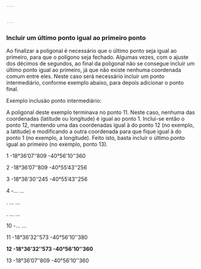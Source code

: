 ```yaml
---


---
```


<h3 id="incluir-um-último-ponto-igual-ao-primeiro-ponto">Incluir um último ponto igual ao primeiro ponto</h3>
<p>Ao finalizar a poligonal é necessário que o último ponto seja igual ao primeiro, para que o polígono seja fechado. Algumas vezes, com o ajuste dos décimos de segundos, ao final da poligonal não se consegue incluir um último ponto igual ao primeiro, já que não existe nenhuma coordenada comum entre eles. Neste caso será necessário incluir um ponto intermediário, conforme exemplo abaixo, para depois adicionar o ponto final.</p>
<p>Exemplo inclusão ponto intermediário:</p>
<p>A poligonal deste exemplo terminava no ponto 11. Neste caso, nenhuma das coordenadas (latitude ou longitude) é igual ao ponto 1. Inclui-se então o ponto 12, mantendo uma das coordenadas igual à do ponto 12 (no exemplo, a latitude) e modificando a outra coordenada para que fique igual à do ponto 1 (no exemplo, a longitude). Feito isto, basta incluir o último ponto igual ao primeiro (no exemplo, ponto 13).</p>
<p>1 -18°36’07’‘809 -40°56’10’'360</p>
<p>2 -18°36’07’‘809 -40°55’43’'256</p>
<p>3 -18°36’30’‘245 -40°55’43’'256</p>
<p>4 -… …</p>
<p>. … …</p>
<p>. … …</p>
<p>10 -… …</p>
<p>11 -18°36’32’‘573 -40°56’10’'380</p>
<p><strong>12 -18°36’32’‘573 -40°56’10’'360</strong></p>
<p>13  -18°36’07’‘809 -40°56’10’'360</p>

